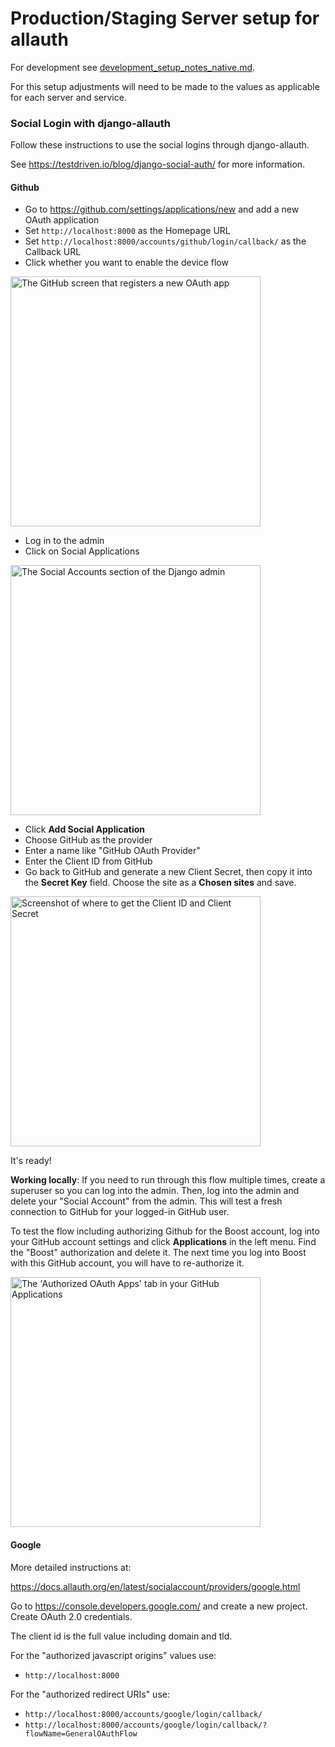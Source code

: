 # Production/Staging Server setup for allauth

For development see [development_setup_notes_native.md](development_setup_notes_native.md).

For this setup adjustments will need to be made to the values as applicable for each server and service.

### Social Login with django-allauth

Follow these instructions to use the social logins through django-allauth.

See https://testdriven.io/blog/django-social-auth/ for more information.

#### Github
- Go to https://github.com/settings/applications/new and add a new OAuth application
- Set `http://localhost:8000` as the Homepage URL
- Set `http://localhost:8000/accounts/github/login/callback/` as the Callback URL
- Click whether you want to enable the device flow

<img src="https://user-images.githubusercontent.com/2286304/252841283-9a846c68-46bb-4dac-8d1e-d35270c09f1b.png" alt="The GitHub screen that registers a new OAuth app" width="400">

- Log in to the admin
- Click on Social Applications


<img src="https://user-images.githubusercontent.com/2286304/204597123-3c8ae053-1ba8-4347-bacd-784fe52b2a04.png" alt="The Social Accounts section of the Django admin" width="400">

- Click **Add Social Application**
- Choose GitHub as the provider
- Enter a name like "GitHub OAuth Provider"
- Enter the Client ID from GitHub
- Go back to GitHub and generate a new Client Secret, then copy it into the **Secret Key** field. Choose the site as a **Chosen sites** and save.

<img src="https://user-images.githubusercontent.com/2286304/204648736-79aed1be-4b32-4946-be97-27e7c859603d.png" alt="Screenshot of where to get the Client ID and Client Secret" width="400">

It's ready!

**Working locally**: If you need to run through this flow multiple times, create a superuser so you can log into the admin. Then, log into the admin and delete your "Social Account" from the admin. This will test a fresh connection to GitHub for your logged-in GitHub user.

To test the flow including authorizing Github for the Boost account, log into your GitHub account settings and click **Applications** in the left menu. Find the "Boost" authorization and delete it. The next time you log into Boost with this GitHub account, you will have to re-authorize it.

<img src="https://user-images.githubusercontent.com/2286304/204642346-8b269aaf-4693-4351-9474-0a998b97689c.png" alt="The 'Authorized OAuth Apps' tab in your GitHub Applications" width="400">

#### Google

More detailed instructions at:

https://docs.allauth.org/en/latest/socialaccount/providers/google.html

Go to https://console.developers.google.com/ and create a new project. Create OAuth 2.0 credentials.

The client id is the full value including domain and tld.

For the "authorized javascript origins" values use:

* `http://localhost:8000`

For the "authorized redirect URIs" use:

* `http://localhost:8000/accounts/google/login/callback/`
* `http://localhost:8000/accounts/google/login/callback/?flowName=GeneralOAuthFlow`
